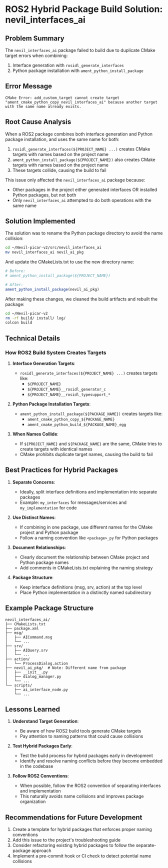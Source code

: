 # ROS2 Hybrid Package Build Solution: nevil_interfaces_ai

## Problem Summary

The `nevil_interfaces_ai` package failed to build due to duplicate CMake target errors when combining:

1. Interface generation with `rosidl_generate_interfaces`
2. Python package installation with `ament_python_install_package`

## Error Message

```
CMake Error: add_custom_target cannot create target "ament_cmake_python_copy_nevil_interfaces_ai" because another target with the same name already exists.
```

## Root Cause Analysis

When a ROS2 package combines both interface generation and Python package installation, and uses the same name for both:

1. `rosidl_generate_interfaces(${PROJECT_NAME} ...)` creates CMake targets with names based on the project name
2. `ament_python_install_package(${PROJECT_NAME})` also creates CMake targets with names based on the project name
3. These targets collide, causing the build to fail

This issue only affected the `nevil_interfaces_ai` package because:
- Other packages in the project either generated interfaces OR installed Python packages, but not both
- Only `nevil_interfaces_ai` attempted to do both operations with the same name

## Solution Implemented

The solution was to rename the Python package directory to avoid the name collision:

```bash
cd ~/Nevil-picar-v2/src/nevil_interfaces_ai
mv nevil_interfaces_ai nevil_ai_pkg
```

And update the CMakeLists.txt to use the new directory name:

```cmake
# Before:
# ament_python_install_package(${PROJECT_NAME})

# After:
ament_python_install_package(nevil_ai_pkg)
```

After making these changes, we cleaned the build artifacts and rebuilt the package:

```bash
cd ~/Nevil-picar-v2
rm -rf build/ install/ log/
colcon build
```

## Technical Details

### How ROS2 Build System Creates Targets

1. **Interface Generation Targets**:
   - `rosidl_generate_interfaces(${PROJECT_NAME} ...)` creates targets like:
     - `${PROJECT_NAME}`
     - `${PROJECT_NAME}__rosidl_generator_c`
     - `${PROJECT_NAME}__rosidl_typesupport_*`

2. **Python Package Installation Targets**:
   - `ament_python_install_package(${PACKAGE_NAME})` creates targets like:
     - `ament_cmake_python_copy_${PACKAGE_NAME}`
     - `ament_cmake_python_build_${PACKAGE_NAME}_egg`

3. **When Names Collide**:
   - If `${PROJECT_NAME}` and `${PACKAGE_NAME}` are the same, CMake tries to create targets with identical names
   - CMake prohibits duplicate target names, causing the build to fail

## Best Practices for Hybrid Packages

1. **Separate Concerns**:
   - Ideally, split interface definitions and implementation into separate packages
   - Example: `my_interfaces` for messages/services and `my_implementation` for code

2. **Use Distinct Names**:
   - If combining in one package, use different names for the CMake project and Python package
   - Follow a naming convention like `<package>_py` for Python packages

3. **Document Relationships**:
   - Clearly document the relationship between CMake project and Python package names
   - Add comments in CMakeLists.txt explaining the naming strategy

4. **Package Structure**:
   - Keep interface definitions (msg, srv, action) at the top level
   - Place Python implementation in a distinctly named subdirectory

## Example Package Structure

```
nevil_interfaces_ai/
├── CMakeLists.txt
├── package.xml
├── msg/
│   ├── AICommand.msg
│   └── ...
├── srv/
│   ├── AIQuery.srv
│   └── ...
├── action/
│   └── ProcessDialog.action
├── nevil_ai_pkg/  # Note: Different name from package
│   ├── __init__.py
│   ├── dialog_manager.py
│   └── ...
└── scripts/
    ├── ai_interface_node.py
    └── ...
```

## Lessons Learned

1. **Understand Target Generation**:
   - Be aware of how ROS2 build tools generate CMake targets
   - Pay attention to naming patterns that could cause collisions

2. **Test Hybrid Packages Early**:
   - Test the build process for hybrid packages early in development
   - Identify and resolve naming conflicts before they become embedded in the codebase

3. **Follow ROS2 Conventions**:
   - When possible, follow the ROS2 convention of separating interfaces and implementation
   - This naturally avoids name collisions and improves package organization

## Recommendations for Future Development

1. Create a template for hybrid packages that enforces proper naming conventions
2. Add this issue to the project's troubleshooting guide
3. Consider refactoring existing hybrid packages to follow the separate-package approach
4. Implement a pre-commit hook or CI check to detect potential name collisions